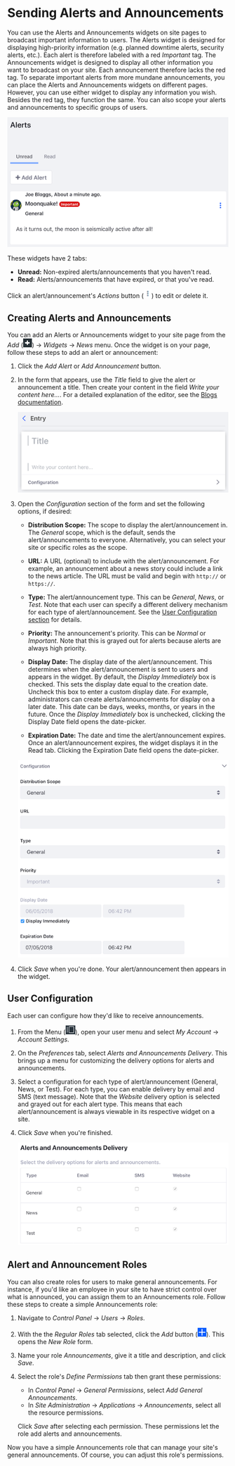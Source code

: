 # Sending Alerts and Announcements [](id=sending-alerts-and-announcements)

You can use the Alerts and Announcements widgets on site pages to broadcast 
important information to users. The Alerts widget is designed for displaying 
high-priority information (e.g. planned downtime alerts, security alerts, etc.). 
Each alert is therefore labeled with a red *Important* tag. The Announcements 
widget is designed to display all other information you want to broadcast on 
your site. Each announcement therefore lacks the red tag. To separate important 
alerts from more mundane announcements, you can place the Alerts and 
Announcements widgets on different pages. However, you can use either widget to 
display any information you wish. Besides the red tag, they function the same. 
You can also scope your alerts and announcements to specific groups of users. 

![Figure 1: The Alerts widget provides administrators with an easy way to communicate important information to appropriate groups of users.](../../../images/alerts-widget.png)

These widgets have 2 tabs: 

-   **Unread:** Non-expired alerts/announcements that you haven't read.
-   **Read:** Alerts/announcements that have expired, or that you've read. 

Click an alert/announcement's *Actions* button 
(![Actions](../../../images/icon-actions.png)) to edit or delete it. 

## Creating Alerts and Announcements [](id=creating-alerts-and-announcements)

You can add an Alerts or Announcements widget to your site page from the *Add* 
(![Add](../../../images/icon-control-menu-add.png)) &rarr; *Widgets* &rarr; 
*News* menu. Once the widget is on your page, follow these steps to add an alert 
or announcement: 

1.  Click the *Add Alert* or *Add Announcement* button. 

2.  In the form that appears, use the *Title* field to give the alert or 
    announcement a title. Then create your content in the field 
    *Write your content here...*. For a detailed 
    explanation of the editor, see the 
    [Blogs documentation](/discover/portal/-/knowledge_base/7-1/using-the-blog-entry-editor). 

    ![Figure 2: Enter your alert or announcement's title and content.](../../../images/alerts-new-alert.png)

3.  Open the *Configuration* section of the form and set the following options, 
    if desired: 

    -   **Distribution Scope:** The scope to display the alert/announcement in. 
        The *General* scope, which is the default, sends the alert/announcements 
        to everyone. Alternatively, you can select your site or specific roles 
        as the scope. 

    -   **URL:** A URL (optional) to include with the alert/announcement. For 
        example, an announcement about a news story could include a link to the 
        news article. The URL must be valid and begin with `http://` or 
        `https://`. 

    -   **Type:** The alert/announcement type. This can be *General*, *News*, or 
        *Test*. Note that each user can specify a different delivery mechanism 
        for each type of alert/announcement. See the 
        [User Configuration section](#user-configuration) 
        for details. 

    -   **Priority:** The announcement's priority. This can be *Normal* or 
        *Important*. Note that this is grayed out for alerts because alerts are 
        always high priority. 

    -   **Display Date:** The display date of the alert/announcement. This 
        determines when the alert/announcement is sent to users and appears in 
        the widget. By default, the *Display Immediately* box is checked. This 
        sets the display date equal to the creation date. Uncheck this box to 
        enter a custom display date. For example, administrators can create 
        alerts/announcements for display on a later date. This date can be days, 
        weeks, months, or years in the future. Once the *Display Immediately* 
        box is unchecked, clicking the Display Date field opens the date-picker. 

    -   **Expiration Date:** The date and time the alert/announcement expires. 
        Once an alert/announcement expires, the widget displays it in the Read
        tab. Clicking the Expiration Date field opens the date-picker. 

    ![Figure 3: Configure your new alert or announcement.](../../../images/alerts-new-alert-config.png)

4.  Click *Save* when you're done. Your alert/announcement then appears in the 
    widget. 

## User Configuration [](id=user-configuration)

Each user can configure how they'd like to receive announcements. 

1.  From the Menu 
    (![Menu](../../../images/icon-menu.png)), open your user menu and select 
    *My Account* &rarr; *Account Settings*. 

2.  On the *Preferences* tab, select *Alerts and Announcements Delivery*. This 
    brings up a menu for customizing the delivery options for alerts and 
    announcements. 

3.  Select a configuration for each type of alert/announcement (General, News, 
    or Test). For each type, you can enable delivery by email and SMS (text 
    message). Note that the *Website* delivery option is selected and grayed out 
    for each alert type. This means that each alert/announcement is always 
    viewable in its respective widget on a site. 

4.  Click *Save* when you're finished. 

    ![Figure 4: Each user can choose how they receive alerts and announcements.](../../../images/alerts-delivery.png)

## Alert and Announcement Roles [](id=alert-and-announcement-roles)

You can also create roles for users to make general announcements. For instance, 
if you'd like an employee in your site to have strict control over what is 
announced, you can assign them to an Announcements role. Follow these steps to 
create a simple Announcements role: 

1.  Navigate to *Control Panel* &rarr; *Users* &rarr; *Roles*. 

2.  With the the *Regular Roles* tab selected, click the *Add* button 
    (![Add](../../../images/icon-add.png)). This opens the *New Role* form. 

3.  Name your role *Announcements*, give it a title and description, and click 
    *Save*. 

4.  Select the role's *Define Permissions* tab then grant these permissions: 

    -   In *Control Panel* &rarr; *General Permissions*, select *Add General 
        Announcements*. 
    -   In *Site Administration* &rarr; *Applications* &rarr; *Announcements*, 
        select all the resource permissions.

    Click *Save* after selecting each permission. These permissions let the role 
    add alerts and announcements. 

Now you have a simple Announcements role that can manage your site's general 
announcements. Of course, you can adjust this role's permissions. 
